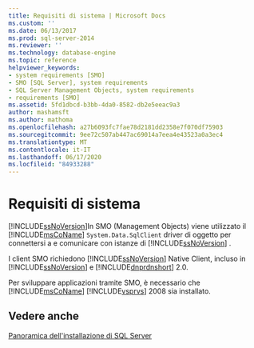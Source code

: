```yaml
---
title: Requisiti di sistema | Microsoft Docs
ms.custom: ''
ms.date: 06/13/2017
ms.prod: sql-server-2014
ms.reviewer: ''
ms.technology: database-engine
ms.topic: reference
helpviewer_keywords:
- system requirements [SMO]
- SMO [SQL Server], system requirements
- SQL Server Management Objects, system requirements
- requirements [SMO]
ms.assetid: 5fd1dbcd-b3bb-4da0-8582-db2e5eeac9a3
author: mashamsft
ms.author: mathoma
ms.openlocfilehash: a27b6093fc7fae78d2181dd2358e7f070df75903
ms.sourcegitcommit: 9ee72c507ab447ac69014a7eea4e43523a0a3ec4
ms.translationtype: MT
ms.contentlocale: it-IT
ms.lasthandoff: 06/17/2020
ms.locfileid: "84933288"
---
```

# <a name="system-requirements"></a>Requisiti di sistema
  [!INCLUDE[ssNoVersion](../../includes/ssnoversion-md.md)]In SMO (Management Objects) viene utilizzato il [!INCLUDE[msCoName](../../includes/msconame-md.md)] `System.Data.SqlClient` driver di oggetto per connettersi a e comunicare con istanze di [!INCLUDE[ssNoVersion](../../includes/ssnoversion-md.md)] .  
  
 I client SMO richiedono [!INCLUDE[ssNoVersion](../../includes/ssnoversion-md.md)] Native Client, incluso in [!INCLUDE[ssNoVersion](../../includes/ssnoversion-md.md)] e [!INCLUDE[dnprdnshort](../../includes/dnprdnshort-md.md)] 2.0.  
  
 Per sviluppare applicazioni tramite SMO, è necessario che [!INCLUDE[msCoName](../../includes/msconame-md.md)] [!INCLUDE[vsprvs](../../includes/vsprvs-md.md)] 2008 sia installato.  
  
## <a name="see-also"></a>Vedere anche  
 [Panoramica dell'installazione di SQL Server](https://technet.microsoft.com/library/bb500438\(v=SQL.105\).aspx)  
  
  
